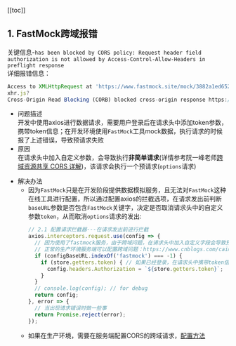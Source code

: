 [[toc]]
## 1. FastMock跨域报错
关键信息-`has been blocked by CORS policy: Request header field authorization is not allowed by Access-Control-Allow-Headers in preflight response`  
详细报错信息：
```js
Access to XMLHttpRequest at 'https://www.fastmock.site/mock/3882a1ed652f588dfe1c0281aab0c80d/hadoop/getAPITableData' from origin 'http://localhost:8080' has been blocked by CORS policy: Request header field authorization is not allowed by Access-Control-Allow-Headers in preflight response.
xhr.js?
Cross-Origin Read Blocking (CORB) blocked cross-origin response https://www.fastmock.site/mock/3882a1ed652f588dfe1c0281aab0c80d/hadoop/getAPITableData with MIME type application/json. See https://www.chromestatus.com/feature/5629709824032768 for more details.
```
- 问题描述  
开发中使用axios进行数据请求，需要用户登录后在请求头中添加token参数，携带token信息；在开发环境使用`FastMock`工具mock数据，执行请求的时候报了上述错误，导致预请求失败
- 原因  
在请求头中加入自定义参数，会导致执行**非简单请求**(详情参考阮一峰老师[跨域资源共享 CORS 详解](http://www.ruanyifeng.com/blog/2016/04/cors.html))，该请求会执行一个预请求(`options`请求)
<img-show :img-info="{src:'https://i.loli.net/2019/11/05/Xw9tcK35dWiTUoa.png',description:'options预请求'}"/>

- 解决办法
  - 因为`FastMock`只是在开发阶段提供数据模拟服务，且无法对`FastMock`这种在线工具进行配置，所以通过配置axios的拦截选项，在请求发出前判断`baseURL`参数是否包含`FastMock`关键字，决定是否取消请求头中的自定义参数`token`，从而取消`options`请求的发出:
      ```js
      // 2.1 配置请求拦截器---在请求发出前进行拦截
      axios.interceptors.request.use(config => {
        // 因为使用了fastmock服务，由于跨域问题，在请求头中加入自定义字段会导致预请求options请求失败，在此做判断
        // 正常的生产环境服务端可以配置跨域问题：https://www.cnblogs.com/caimuqing/p/6733405.html
        if (configBaseURL.indexOf('fastmock') === -1) {
          if (store.getters.token) { // 如果已经登录，在请求头中携带token信息
            config.headers.Authorization = `${store.getters.token}`;
          }
        }
        // console.log(config); // for debug
        return config;
      }, error => {
        // 当出现请求错误时做一些事
        return Promise.reject(error);
      });
      ```
  - 如果在生产环境，需要在服务端配置CORS的跨域请求，[配置方法](https://www.cnblogs.com/caimuqing/p/6733405.html)